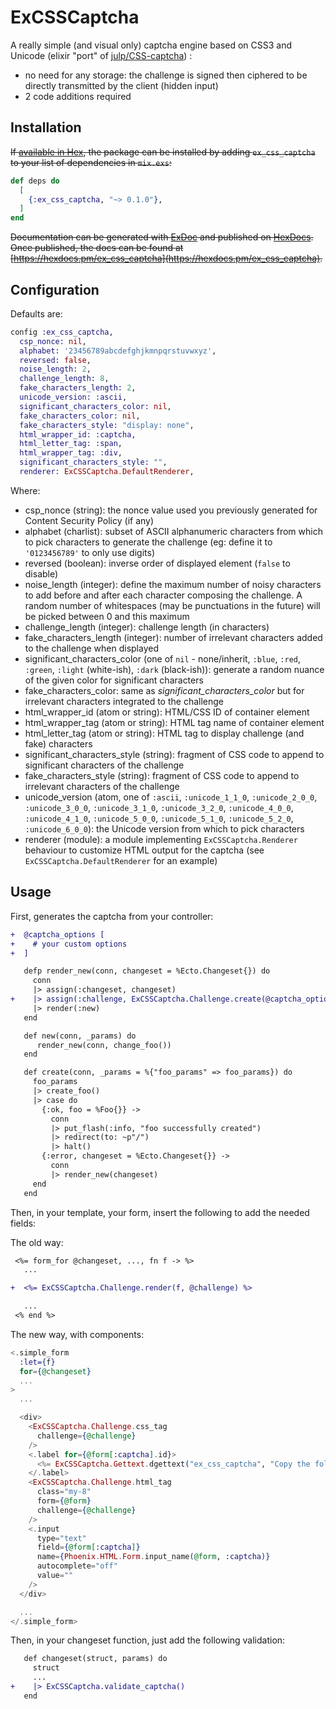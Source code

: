 # ExCSSCaptcha

A really simple (and visual only) captcha engine based on CSS3 and Unicode (elixir "port" of [julp/CSS-captcha](https://github.com/julp/CSS-captcha)) :

* no need for any storage: the challenge is signed then ciphered to be directly transmitted by the client (hidden input)
* 2 code additions required

## Installation

~~If [available in Hex](https://hex.pm/docs/publish), the package can be installed by adding `ex_css_captcha` to your list of dependencies in `mix.exs`:~~

```elixir
def deps do
  [
    {:ex_css_captcha, "~> 0.1.0"},
  ]
end
```

~~Documentation can be generated with [ExDoc](https://github.com/elixir-lang/ex_doc) and published on [HexDocs](https://hexdocs.pm). Once published, the docs can be found at [https://hexdocs.pm/ex_css_captcha](https://hexdocs.pm/ex_css_captcha).~~

## Configuration

Defaults are:

```elixir
config :ex_css_captcha,
  csp_nonce: nil,
  alphabet: '23456789abcdefghjkmnpqrstuvwxyz',
  reversed: false,
  noise_length: 2,
  challenge_length: 8,
  fake_characters_length: 2,
  unicode_version: :ascii,
  significant_characters_color: nil,
  fake_characters_color: nil,
  fake_characters_style: "display: none",
  html_wrapper_id: :captcha,
  html_letter_tag: :span,
  html_wrapper_tag: :div,
  significant_characters_style: "",
  renderer: ExCSSCaptcha.DefaultRenderer,
```

Where:

* csp_nonce (string): the nonce value used you previously generated for Content Security Policy (if any)
* alphabet (charlist): subset of ASCII alphanumeric characters from which to pick characters to generate the challenge (eg: define it to `'0123456789'` to only use digits)
* reversed (boolean): inverse order of displayed element (`false` to disable)
* noise_length (integer): define the maximum number of noisy characters to add before and after each character composing the challenge. A random number of whitespaces (may be punctuations in the future) will be picked between 0 and this maximum
* challenge_length (integer): challenge length (in characters)
* fake_characters_length (integer): number of irrelevant characters added to the challenge when displayed
* significant_characters_color (one of `nil` - none/inherit, `:blue`, `:red`, `:green`, `:light` (white-ish), `:dark` (black-ish)): generate a random nuance of the given color for significant characters
* fake_characters_color: same as *significant_characters_color* but for irrelevant characters integrated to the challenge
* html_wrapper_id (atom or string): HTML/CSS ID of container element
* html_wrapper_tag (atom or string): HTML tag name of container element
* html_letter_tag (atom or string): HTML tag to display challenge (and fake) characters
* significant_characters_style (string): fragment of CSS code to append to significant characters of the challenge
* fake_characters_style (string): fragment of CSS code to append to irrelevant characters of the challenge
* unicode_version (atom, one of `:ascii`, `:unicode_1_1_0`, `:unicode_2_0_0`, `:unicode_3_0_0`, `:unicode_3_1_0`, `:unicode_3_2_0`, `:unicode_4_0_0`, `:unicode_4_1_0`, `:unicode_5_0_0`, `:unicode_5_1_0`, `:unicode_5_2_0`, `:unicode_6_0_0`): the Unicode version from which to pick characters
* renderer (module): a module implementing `ExCSSCaptcha.Renderer` behaviour to customize HTML output for the captcha (see `ExCSSCaptcha.DefaultRenderer` for an example)

## Usage

First, generates the captcha from your controller:

```diff
+  @captcha_options [
+    # your custom options
+  ]

   defp render_new(conn, changeset = %Ecto.Changeset{}) do
     conn
     |> assign(:changeset, changeset)
+    |> assign(:challenge, ExCSSCaptcha.Challenge.create(@captcha_options))
     |> render(:new)
   end

   def new(conn, _params) do
      render_new(conn, change_foo())
   end

   def create(conn, _params = %{"foo_params" => foo_params}) do
     foo_params
     |> create_foo()
     |> case do
       {:ok, foo = %Foo{}} ->
         conn
         |> put_flash(:info, "foo successfully created")
         |> redirect(to: ~p"/")
         |> halt()
       {:error, changeset = %Ecto.Changeset{}} ->
         conn
         |> render_new(changeset)
     end
   end
```

Then, in your template, your form, insert the following to add the needed fields:

The old way:

```diff
 <%= form_for @changeset, ..., fn f -> %>
   ...

+  <%= ExCSSCaptcha.Challenge.render(f, @challenge) %>

   ...
 <% end %>
```

The new way, with components:

```eex
<.simple_form
  :let={f}
  for={@changeset}
  ...
>
  ...

  <div>
    <ExCSSCaptcha.Challenge.css_tag
      challenge={@challenge}
    />
    <.label for={@form[:captcha].id}>
      <%= ExCSSCaptcha.Gettext.dgettext("ex_css_captcha", "Copy the following code in the field below") %>
    </.label>
    <ExCSSCaptcha.Challenge.html_tag
      class="my-8"
      form={@form}
      challenge={@challenge}
    />
    <.input
      type="text"
      field={@form[:captcha]}
      name={Phoenix.HTML.Form.input_name(@form, :captcha)}
      autocomplete="off"
      value=""
    />
  </div>

  ...
</.simple_form>
```

Then, in your changeset function, just add the following validation:

```diff
   def changeset(struct, params) do
     struct
     ...
+    |> ExCSSCaptcha.validate_captcha()
   end
```
